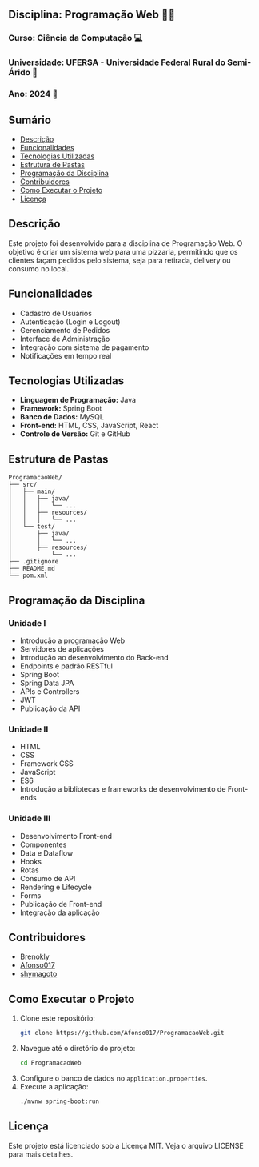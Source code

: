 ## Disciplina: Programação Web 🧑‍💻 
### Curso: Ciência da Computação 💻  
### Universidade: UFERSA - Universidade Federal Rural do Semi-Árido 🌱  
### Ano: 2024 📅  

## Sumário
- [Descrição](#descrição)
- [Funcionalidades](#funcionalidades)
- [Tecnologias Utilizadas](#tecnologias-utilizadas)
- [Estrutura de Pastas](#estrutura-de-pastas)
- [Programação da Disciplina](#programação-da-disciplina)
- [Contribuidores](#contribuidores)
- [Como Executar o Projeto](#como-executar-o-projeto)
- [Licença](#licença)

## Descrição
Este projeto foi desenvolvido para a disciplina de Programação Web. O objetivo é criar um sistema web para uma pizzaria, permitindo que os clientes façam pedidos pelo sistema, seja para retirada, delivery ou consumo no local.

## Funcionalidades
- Cadastro de Usuários
- Autenticação (Login e Logout)
- Gerenciamento de Pedidos
- Interface de Administração
- Integração com sistema de pagamento
- Notificações em tempo real

## Tecnologias Utilizadas
- **Linguagem de Programação:** Java
- **Framework:** Spring Boot
- **Banco de Dados:** MySQL
- **Front-end:** HTML, CSS, JavaScript, React
- **Controle de Versão:** Git e GitHub

## Estrutura de Pastas
```
ProgramacaoWeb/
├── src/
│   ├── main/
│   │   ├── java/
│   │   │   └── ...
│   │   ├── resources/
│   │   │   └── ...
│   └── test/
│       ├── java/
│       │   └── ...
│       ├── resources/
│           └── ...
├── .gitignore
├── README.md
└── pom.xml
```

## Programação da Disciplina

### Unidade I
- Introdução a programação Web
- Servidores de aplicações
- Introdução ao desenvolvimento do Back-end
- Endpoints e padrão RESTful
- Spring Boot
- Spring Data JPA
- APIs e Controllers
- JWT
- Publicação da API

### Unidade II
- HTML
- CSS
- Framework CSS
- JavaScript
- ES6
- Introdução a bibliotecas e frameworks de desenvolvimento de Front-ends

### Unidade III
- Desenvolvimento Front-end
- Componentes
- Data e Dataflow
- Hooks
- Rotas
- Consumo de API
- Rendering e Lifecycle
- Forms
- Publicação de Front-end
- Integração da aplicação

## Contribuidores
- [Brenokly](https://github.com/Brenokly)
- [Afonso017](https://github.com/Afonso017)
- [shymagoto](https://github.com/shymagoto)

## Como Executar o Projeto
1. Clone este repositório:
   ```bash
   git clone https://github.com/Afonso017/ProgramacaoWeb.git
   ```
2. Navegue até o diretório do projeto:
   ```bash
   cd ProgramacaoWeb
   ```
3. Configure o banco de dados no `application.properties`.
4. Execute a aplicação:
   ```bash
   ./mvnw spring-boot:run
   ```

## Licença
Este projeto está licenciado sob a Licença MIT. Veja o arquivo LICENSE para mais detalhes.
